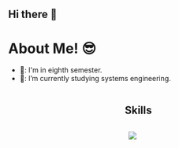 ## Hi there 👋

<h1>About Me! 😎</h1>

- 🏫: I'm in eighth semester.
- 🔭: I’m currently studying systems engineering.

<div id="user-content-toc">
  <ul align="center">
    <summary><h2 style="display: inline-block">Skills</h2></summary>
  </ul>
</div>
<!--tech stack icons-->
<p align="center">
  <a href="https://skillicons.dev">
    <img src="https://skillicons.dev/icons?i=git,css,docker,postgres,github,html,java,js,mysql,nodejs,postman,py,angular,ts,vscode&perline=14" />
  </a>
</p>
